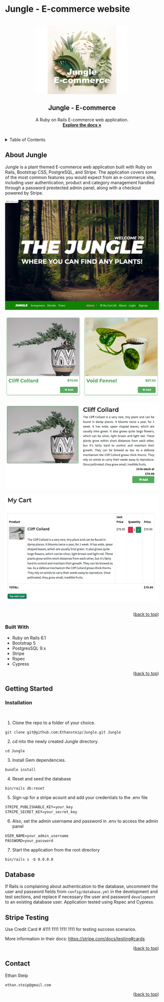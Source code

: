 # Jungle - E-commerce website

<!-- PROJECT LOGO -->
<br />
<div align="center">
  <a href="https://github.com/Ethansteip/Jungle">
    <img src="https://github.com/Ethansteip/Jungle/blob/master/public/images/Jungle%20Logo.png?raw=true" alt="The jungle ecommerce logo" width="300" style="border-radius:10px;">
  </a>

<h2 align="center">Jungle - E-commerce</h2>

  <p align="center">
    A Ruby on Rails E-commerce web application.
    <br />
    <a href="https://github.com/Ethansteip/Jungle"><strong>Explore the docs »</strong></a>
    <br />
    <br />
  </p>
</div>



<!-- TABLE OF CONTENTS -->
<details>
  <summary>Table of Contents</summary>
  <ol>
    <li>
      <a href="#about-the-project">About Jungle</a>
      <ul>
        <li><a href="#built-with">Built With</a></li>
      </ul>
    </li>
    <li>
      <a href="#getting-started">Getting Started</a>
      <ul>
        <li><a href="#installation">Installation</a></li>
      </ul>
    </li>
  </ol>
</details>



<!-- ABOUT THE PROJECT -->
## About Jungle

<p>Jungle is a plant themed E-commerce web application built with Ruby on Rails, Bootstrap CSS, PostgreSQL, and Stripe. The application covers some of the most common features you would expect from an e-commerce site, including user authentication, product and category management handled through a password preotected admin panel, along with a checkout powered by Stripe.
</p>

!["Exmaple image of jungle app"](https://github.com/Ethansteip/Jungle/blob/master/public/images/Screen%20Shot%202023-02-01%20at%204.34.32%20PM.png?raw=true)
<br>
<br>
!["Jungle products"](https://github.com/Ethansteip/Jungle/blob/master/public/images/Screen%20Shot%202023-02-01%20at%204.34.48%20PM.png?raw=true)
<br>
<br>
!["Product details page"](https://github.com/Ethansteip/Jungle/blob/master/public/images/Screen%20Shot%202023-02-01%20at%204.35.31%20PM.png?raw=true)
<br>
<br>
!["Cart details pages"](https://github.com/Ethansteip/Jungle/blob/master/public/images/Screen%20Shot%202023-02-01%20at%204.35.47%20PM.png?raw=true)
<br>
<br>
<p align="right">(<a href="#readme-top">back to top</a>)</p>



### Built With

* Ruby on Rails 6.1
* Bootstrap 5
* PostgresSQL 9.x
* Stripe
* Rspec
* Cypress

<p align="right">(<a href="#readme-top">back to top</a>)</p>



<!-- GETTING STARTED -->
## Getting Started

### Installation
<br>


1. Clone the repo to a folder of your choice.
```
git clone git@github.com:Ethansteip/Jungle.git Jungle
```
2. cd into the newly created Jungle directory.
```
cd Jungle
```
3. Install Gem dependencies.
```
bundle install
```
4. Reset and seed the database
```
bin/rails db:reset
```
5. Sign-up for a stripe acount and add your credentials to the .env file
```
STRIPE_PUBLISHABLE_KEY=your_key
STRIPE_SECRET_KEY=your_secret_key
```
6. Also, set the admin username and password in .env to access the admin panel
```
USER_NAME=your_admin_username
PASSWORD=your_password
```

7. Start the application from the root directory
```
bin/rails s -b 0.0.0.0
```

## Database

If Rails is complaining about authentication to the database, uncomment the user and password fields from `config/database.yml` in the development and test sections, and replace if necessary the user and password `development` to an existing database user. Application tested using Rspec and Cypress.

## Stripe Testing

Use Credit Card # 4111 1111 1111 1111 for testing success scenarios.

More information in their docs: <https://stripe.com/docs/testing#cards>
<p align="right">(<a href="#readme-top">back to top</a>)</p>



<!-- CONTACT -->
## Contact

Ethan Steip
```
ethan.steip@gmail.com
```

<p align="right">(<a href="#readme-top">back to top</a>)</p>
